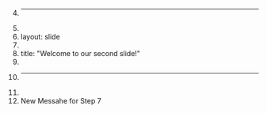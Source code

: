 4.	---
5.	
6.	layout: slide
7.	
8.	title: "Welcome to our second slide!"
9.	
10.	---
11.	
12.	New Messahe for Step 7
